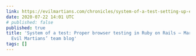 ```yaml
---
link: https://evilmartians.com/chronicles/system-of-a-test-setting-up-end-to-end-rails-testing
date: 2020-07-22 14:01 UTC
# published: false
published: true
title: 'System of a test: Proper browser testing in Ruby on Rails — Martian Chronicles,
  Evil Martians’ team blog'
tags: []
---
```



